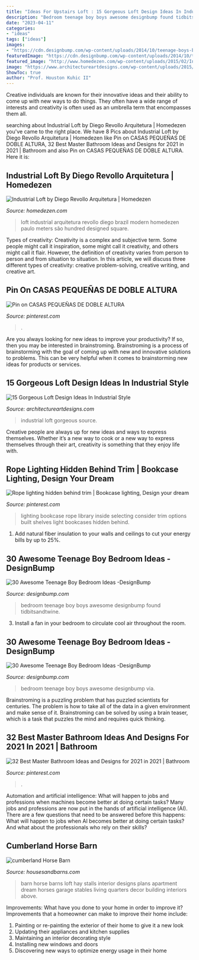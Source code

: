 ```yaml
---
title: "Ideas For Upstairs Loft : 15 Gorgeous Loft Design Ideas In Industrial Style"
description: "Bedroom teenage boy boys awesome designbump found tidbitsandtwine"
date: "2023-04-11"
categories:
- "ideas"
tags: ["ideas"]
images:
- "https://cdn.designbump.com/wp-content/uploads/2014/10/teenage-boys-bedroom-ideas-026.jpg"
featuredImage: "https://cdn.designbump.com/wp-content/uploads/2014/10/teenage-boys-bedroom-ideas-008.jpg"
featured_image: "http://www.homedezen.com/wp-content/uploads/2015/02/Industrial-Loft-by-Diego-Revollo-Arquitetura-07.jpg"
image: "https://www.architectureartdesigns.com/wp-content/uploads/2015/06/111.jpg"
ShowToc: true
author: "Prof. Houston Kuhic II"
---
```



Creative individuals are known for their innovative ideas and their ability to come up with new ways to do things. They often have a wide range of interests and creativity is often used as an umbrella term that encompasses them all.

	

		
searching about Industrial Loft by Diego Revollo Arquitetura | Homedezen you've came to the right place. We have 8 Pics about Industrial Loft by Diego Revollo Arquitetura | Homedezen like Pin on CASAS PEQUEÑAS DE DOBLE ALTURA, 32 Best Master Bathroom Ideas and Designs for 2021 in 2021 | Bathroom and also Pin on CASAS PEQUEÑAS DE DOBLE ALTURA. Here it is:
		
    
## Industrial Loft By Diego Revollo Arquitetura | Homedezen

<img loading=lazy src="http://www.homedezen.com/wp-content/uploads/2015/02/Industrial-Loft-by-Diego-Revollo-Arquitetura-07.jpg" onerror="this.onerror=null;this.src='https://tse2.mm.bing.net/th?id=OIP.jA_p22gtUixqkNjEEd_k4AHaK4&amp;pid=15.1';" alt="Industrial Loft by Diego Revollo Arquitetura | Homedezen">

_Source: homedezen.com_

>loft industrial arquitetura revollo diego brazil modern homedezen paulo meters são hundred designed square. 

	

Types of creativity:
Creativity is a complex and subjective term. Some people might call it inspiration, some might call it creativity, and others might call it flair. However, the definition of creativity varies from person to person and from situation to situation. In this article, we will discuss three different types of creativity: creative problem-solving, creative writing, and creative art.

    
## Pin On CASAS PEQUEÑAS DE DOBLE ALTURA

<img loading=lazy src="https://i.pinimg.com/736x/65/5e/23/655e23b563b8310aaa6f40e2f723f7c2.jpg" onerror="this.onerror=null;this.src='https://tse4.mm.bing.net/th?id=OIP.z61nrWJqbIUXJTXkA0FmgwHaLH&amp;pid=15.1';" alt="Pin on CASAS PEQUEÑAS DE DOBLE ALTURA">

_Source: pinterest.com_

>. 

	

Are you always looking for new ideas to improve your productivity? If so, then you may be interested in brainstroming. Brainstroming is a process of brainstorming with the goal of coming up with new and innovative solutions to problems. This can be very helpful when it comes to brainstorming new ideas for products or services.

    
## 15 Gorgeous Loft Design Ideas In Industrial Style

<img loading=lazy src="https://www.architectureartdesigns.com/wp-content/uploads/2015/06/111.jpg" onerror="this.onerror=null;this.src='https://tse1.mm.bing.net/th?id=OIP.D0lbHkN0JWUnEbFQu4NO1QHaE0&amp;pid=15.1';" alt="15 Gorgeous Loft Design Ideas In Industrial Style">

_Source: architectureartdesigns.com_

>industrial loft gorgeous source. 

	

Creative people are always up for new ideas and ways to express themselves. Whether it’s a new way to cook or a new way to express themselves through their art, creativity is something that they enjoy life with.

    
## Rope Lighting Hidden Behind Trim | Bookcase Lighting, Design Your Dream

<img loading=lazy src="https://i.pinimg.com/736x/c6/25/74/c62574a607396a2c74f6b859cfdad426--bookcase-lighting-rope-lighting.jpg" onerror="this.onerror=null;this.src='https://tse2.mm.bing.net/th?id=OIP.Gu95S5qDP0iMblIFpqDdTQHaMa&amp;pid=15.1';" alt="Rope lighting hidden behind trim | Bookcase lighting, Design your dream">

_Source: pinterest.com_

>lighting bookcase rope library inside selecting consider trim options built shelves light bookcases hidden behind. 

	

1. Add natural fiber insulation to your walls and ceilings to cut your energy bills by up to 25%.

    
## 30 Awesome Teenage Boy Bedroom Ideas -DesignBump

<img loading=lazy src="https://cdn.designbump.com/wp-content/uploads/2014/10/teenage-boys-bedroom-ideas-008.jpg" onerror="this.onerror=null;this.src='https://tse2.mm.bing.net/th?id=OIP.VEpksur-u2tCvLKklQLGtgAAAA&amp;pid=15.1';" alt="30 Awesome Teenage Boy Bedroom Ideas -DesignBump">

_Source: designbump.com_

>bedroom teenage boy boys awesome designbump found tidbitsandtwine. 

	

3. Install a fan in your bedroom to circulate cool air throughout the room.

    
## 30 Awesome Teenage Boy Bedroom Ideas -DesignBump

<img loading=lazy src="https://cdn.designbump.com/wp-content/uploads/2014/10/teenage-boys-bedroom-ideas-026.jpg" onerror="this.onerror=null;this.src='https://tse4.mm.bing.net/th?id=OIP.l6WhONJrwT4HPNl5xEItpQHaKW&amp;pid=15.1';" alt="30 Awesome Teenage Boy Bedroom Ideas -DesignBump">

_Source: designbump.com_

>bedroom teenage boy boys awesome designbump via. 

	

Brainstroming is a puzzling problem that has puzzled scientists for centuries. The problem is how to take all of the data in a given environment and make sense of it. Brainstroming can be solved by using a brain teaser, which is a task that puzzles the mind and requires quick thinking.

    
## 32 Best Master Bathroom Ideas And Designs For 2021 In 2021 | Bathroom

<img loading=lazy src="https://i.pinimg.com/736x/d6/37/cc/d637cca7b988b5827902ee0bc99ae63c.jpg" onerror="this.onerror=null;this.src='https://tse1.mm.bing.net/th?id=OIP.ueNbWoDz1ONaLmj-GFsPfwHaKs&amp;pid=15.1';" alt="32 Best Master Bathroom Ideas and Designs for 2021 in 2021 | Bathroom">

_Source: pinterest.com_

>. 

	

Automation and artificial intelligence: What will happen to jobs and professions when machines become better at doing certain tasks?
Many jobs and professions are now put in the hands of artificial intelligence (AI). There are a few questions that need to be answered before this happens: What will happen to jobs when AI becomes better at doing certain tasks? And what about the professionals who rely on their skills?

    
## Cumberland Horse Barn

<img loading=lazy src="https://www.housesandbarns.com/wp-content/uploads/2016/01/Horse-barn-interior.jpg" onerror="this.onerror=null;this.src='https://tse2.mm.bing.net/th?id=OIP.FSdEK3QQKfFPoPn122QzowHaLI&amp;pid=15.1';" alt="cumberland Horse Barn">

_Source: housesandbarns.com_

>barn horse barns loft hay stalls interior designs plans apartment dream horses garage stables living quarters decor building interiors above. 

	

Improvements: What have you done to your home in order to improve it?
Improvements that a homeowner can make to improve their home include: 
1. Painting or re-painting the exterior of their home to give it a new look 
2. Updating their appliances and kitchen supplies 
3. Maintaining an interior decorating style 
4. Installing new windows and doors 
5. Discovering new ways to optimize energy usage in their home 

